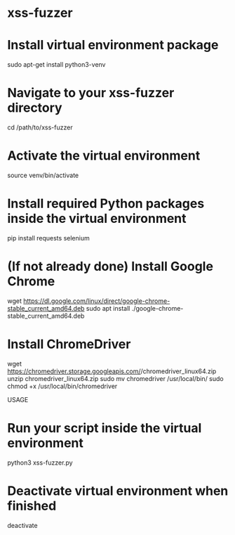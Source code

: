 # xss-fuzzer

# Install virtual environment package
sudo apt-get install python3-venv

# Navigate to your xss-fuzzer directory
cd /path/to/xss-fuzzer

# Activate the virtual environment
source venv/bin/activate

# Install required Python packages inside the virtual environment
pip install requests selenium

# (If not already done) Install Google Chrome
wget https://dl.google.com/linux/direct/google-chrome-stable_current_amd64.deb
sudo apt install ./google-chrome-stable_current_amd64.deb

# Install ChromeDriver
wget https://chromedriver.storage.googleapis.com/<version>/chromedriver_linux64.zip
unzip chromedriver_linux64.zip
sudo mv chromedriver /usr/local/bin/
sudo chmod +x /usr/local/bin/chromedriver

USAGE
# Run your script inside the virtual environment
python3 xss-fuzzer.py

# Deactivate virtual environment when finished
deactivate
